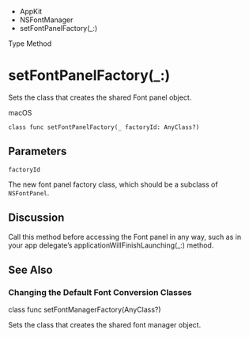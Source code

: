 

- AppKit
- NSFontManager
-  setFontPanelFactory(\_:) 

Type Method

# setFontPanelFactory(\_:)

Sets the class that creates the shared Font panel object.

macOS

``` source
class func setFontPanelFactory(_ factoryId: AnyClass?)
```

## Parameters 

`factoryId`  

The new font panel factory class, which should be a subclass of `NSFontPanel`.

## Discussion

Call this method before accessing the Font panel in any way, such as in your app delegate’s applicationWillFinishLaunching(_:) method.

## See Also

### Changing the Default Font Conversion Classes

class func setFontManagerFactory(AnyClass?)

Sets the class that creates the shared font manager object.

